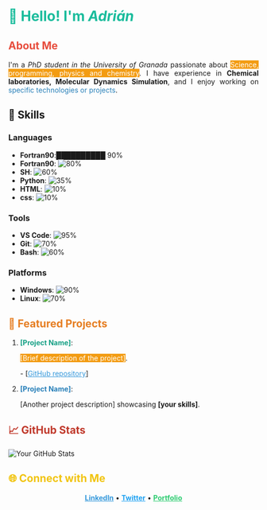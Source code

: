 # <span style="color:#1abc9c;">👋 Hello! I'm <i>Adrián</i></span>

## <span style="color:#e74c3c;">About Me</span>
<p align="justify">
I'm a <i>PhD student in the University of Granada</i> passionate about <span style="background-color:#f39c12; color:#fff;">Science, programming, physics and chemistry</span>. I have experience in <b>Chemical laboratories, Molecular Dynamics Simulation</b>, and I enjoy working on <span style="color:#2980b9;">specific technologies or projects</span>.
</p>

## 🔧 Skills

### Languages
- **Fortran90**:██████████ 90%
- **Fortran90**: ![80%](https://progress-bar.dev/80)
- **SH**: ![60%](https://progress-bar.dev/60)
- **Python**: ![35%](https://progress-bar.dev/35)
- **HTML**: ![10%](https://progress-bar.dev/10)
- **css**: ![10%](https://progress-bar.dev/10)

### Tools
- **VS Code**: ![95%](https://progress-bar.dev/95)
- **Git**: ![70%](https://progress-bar.dev/70)
- **Bash**: ![60%](https://progress-bar.dev/60)

### Platforms
- **Windows**: ![90%](https://progress-bar.dev/90)
- **Linux**: ![70%](https://progress-bar.dev/70)


## <span style="color:#e67e22;">🌟 Featured Projects</span>
1. **<span style="color:#16a085;">[Project Name]</span>**: 
   <p align="justify">
   <span style="background-color:#f39c12; color:#fff;">[Brief description of the project]</span>. 
   </p>
   - [<a href="[GitHub repo link]" style="color:#3498db;">GitHub repository</a>]

2. **<span style="color:#2980b9;">[Project Name]</span>**: 
   <p align="justify">
   [Another project description] showcasing <b>[your skills]</b>.
   </p>

## <span style="color:#c0392b;">📈 GitHub Stats</span>
<img src="https://github-readme-stats.vercel.app/api?username=your-github-username&show_icons=true&theme=radical" alt="Your GitHub Stats" />

## <span style="color:#f1c40f;">🌐 Connect with Me</span>
<p align="center">
  <a href="https://www.linkedin.com/in/your-linkedin-profile" target="_blank" style="color:#3498db;"><b>LinkedIn</b></a> • 
  <a href="https://twitter.com/your-twitter-handle" target="_blank" style="color:#1da1f2;"><b>Twitter</b></a> • 
  <a href="https://yourwebsite.com" target="_blank" style="color:#2ecc71;"><b>Portfolio</b></a>
</p>

